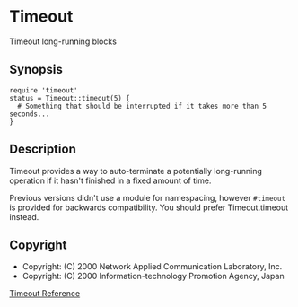 # Timeout

Timeout long-running blocks

## Synopsis

    require 'timeout'
    status = Timeout::timeout(5) {
      # Something that should be interrupted if it takes more than 5 seconds...
    }

## Description

Timeout provides a way to auto-terminate a potentially long-running operation
if it hasn't finished in a fixed amount of time.

Previous versions didn't use a module for namespacing, however `#timeout` is
provided for backwards compatibility.  You should prefer Timeout.timeout
instead.

## Copyright

* Copyright: (C) 2000  Network Applied Communication Laboratory, Inc.
* Copyright: (C) 2000  Information-technology Promotion Agency, Japan


[Timeout Reference](https://ruby-doc.org/stdlib-2.6/libdoc/timeout/rdoc/Timeout.html)